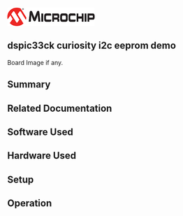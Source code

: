 ![image](images/microchip.jpg) 

## dspic33ck curiosity i2c eeprom demo

Board Image if any.

## Summary


## Related Documentation


## Software Used 


## Hardware Used


## Setup


## Operation



